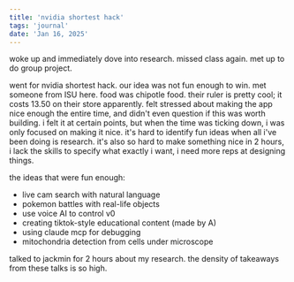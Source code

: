 ```yaml
---
title: 'nvidia shortest hack'
tags: 'journal'
date: 'Jan 16, 2025'
---
```


woke up and immediately dove into research. missed class again. met up to do group project.

went for nvidia shortest hack. our idea was not fun enough to win. met someone from ISU here. food was chipotle food. their ruler is pretty cool; it costs 13.50 on their store apparently. felt stressed about making the app nice enough the entire time, and didn't even question if this was worth building. i felt it at certain points, but when the time was ticking down, i was only focused on making it nice. it's hard to identify fun ideas when all i've been doing is research. it's also so hard to make something nice in 2 hours, i lack the skills to specify what exactly i want, i need more reps at designing things.

the ideas that were fun enough:

- live cam search with natural language
- pokemon battles with real-life objects
- use voice AI to control v0
- creating tiktok-style educational content (made by A)
- using claude mcp for debugging
- mitochondria detection from cells under microscope

talked to jackmin for 2 hours about my research. the density of takeaways from these talks is so high.
